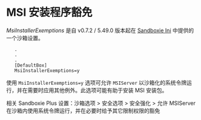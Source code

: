 # MSI 安装程序豁免

_MsiInstallerExemptions_ 是自 v0.7.2 / 5.49.0 版本起在 [Sandboxie Ini](SandboxieIni.md) 中提供的一个沙箱设置。

```
   .
   .
   .
   [DefaultBox]
   MsiInstallerExemptions=y
```

使用 `MsiInstallerExemptions=y` 选项可允许 `MSIServer` 以沙箱化的系统令牌运行，并在需要时应用其他例外。此选项可能有助于安装 MSI 安装包。

相关 Sandboxie Plus 设置：沙箱选项 > 安全选项 > 安全强化 > 允许 MSIServer 在沙箱内使用系统令牌运行，并在必要时给予其它限制权限的豁免